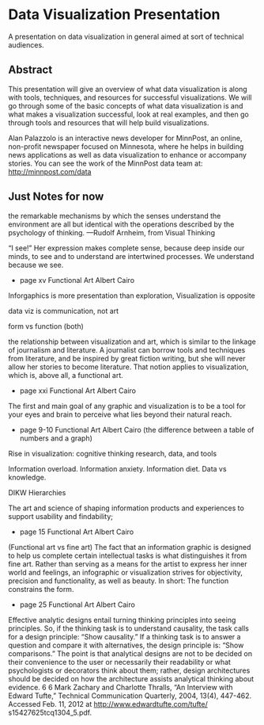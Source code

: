 # Data Visualization Presentation

A presentation on data visualization in general aimed at sort of technical audiences.

## Abstract

This presentation will give an overview of what data visualization is along with tools, techniques, and resources for successful visualizations.  We will go through some of the basic concepts of what data visualization is and what makes a visualization successful, look at real examples, and then go through tools and resources that will help build visualizations.

Alan Palazzolo is an interactive news developer for MinnPost, an online, non-profit newspaper focused on Minnesota, where he helps in building news applications as well as data visualization to enhance or accompany stories.  You can see the work of the MinnPost data team at: http://minnpost.com/data


## Just Notes for now

the remarkable mechanisms by which the senses understand the environment are all but identical with the operations described by the psychology of thinking.
—Rudolf Arnheim, from Visual Thinking


“I see!”
Her expression makes complete sense, because deep inside our minds, to see and 
to understand are intertwined processes. We understand  because we see.
- page xv  Functional Art   Albert Cairo


Inforgaphics is more presentation than exploration, Visualization is opposite


data viz is communication, not art


form vs function (both)



 the relationship between visualization and art, which is similar to the linkage of journalism and literature.
A journalist can borrow tools and techniques from literature, and be inspired 
by great fiction writing, but she will never allow her stories to become literature. 
That notion applies to visualization, which is, above all, a functional art.
- page xxi  Functional Art   Albert Cairo


The first and main goal of any graphic and visualization is to be a tool for your eyes and brain to perceive 
what lies beyond their natural reach.
- page 9-10  Functional Art   Albert Cairo
(the difference between a table of numbers and a graph)


Rise in visualization:  cognitive thinking research, data, and tools


Information overload.  Information anxiety.  Information diet.  Data vs knowledge.

 DIKW Hierarchies



The art and science of shaping information products and experiences to 
support usability and findability;
- page 15  Functional Art   Albert Cairo



(Functional art vs fine art)
The fact that an information graphic is designed to help us complete certain 
intellectual tasks is what distinguishes it from fine art.  Rather than serving as 
a means for the artist to express her inner world and feelings, an infographic 
or visualization strives for objectivity, precision and functionality, as well as 
beauty. In short:
The function constrains the form.
- page 25  Functional Art   Albert Cairo



Effective analytic designs entail turning thinking principles into seeing 
principles. So, if the thinking task is to understand causality, the task calls 
for a design principle: “Show causality.” If a thinking task is to answer a 
question and compare it with alternatives, the design principle is: “Show 
comparisons.” The point is that analytical designs are not to be decided on 
their convenience to the user or necessarily their readability or what psychologists or decorators think about them; rather, design architectures should be 
decided on how the architecture assists analytical thinking about evidence.
6
6 Mark Zachary and Charlotte Thralls, “An Interview with Edward Tufte,” Technical Communication Quarterly, 2004, 13(4), 447-462. Accessed Feb. 11, 2012 at http://www.edwardtufte.com/tufte/
s15427625tcq1304_5.pdf.


